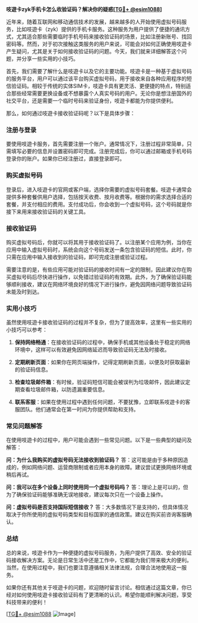 **吱遊卡zyk手机卡怎么收验证码？解决你的疑惑[[TG💪+ @esim1088](https://t.me/s/esim1088)]**

近年来，随着互联网和移动通信技术的发展，越来越多的人开始使用虚拟号码服务，比如吱遊卡（zyk）提供的手机卡服务。这种服务为用户提供了便捷的通讯方式，尤其适合那些需要临时手机号码来接收验证码的场景，比如注册新账号、找回密码等。然而，对于初次接触这类服务的用户来说，可能会对如何正确使用吱遊卡产生疑问，尤其是关于如何接收验证码的问题。今天，我们就来详细解答这个问题，并分享一些实用的小技巧。

首先，我们需要了解什么是吱遊卡以及它的主要功能。吱遊卡是一种基于虚拟号码的服务平台，用户可以通过该平台购买虚拟号码，用于接收来自各种应用程序的短信验证码。相较于传统的实体SIM卡，吱遊卡具有更灵活、更便捷的特点，特别适合那些经常需要更换设备或不想暴露个人真实号码的用户。无论你是想注册国外的社交平台，还是需要一个临时号码来验证身份，吱遊卡都能为你提供便利。

那么，如何通过吱遊卡接收验证码呢？以下是具体步骤：

### 注册与登录
要使用吱遊卡服务，首先需要注册一个账户。通常情况下，注册过程非常简单，只需填写必要的信息并设置密码即可完成。注册完成后，你可以通过邮箱或手机号码登录你的账户。如果你已经注册过，直接登录即可。

### 购买虚拟号码
登录后，进入吱遊卡的官网或客户端，选择你需要的虚拟号码套餐。吱遊卡通常会提供多种套餐供用户选择，包括按天收费、按月收费等。根据你的需求选择合适的套餐，并支付相应的费用。支付成功后，你会收到一个虚拟号码，这个号码就是你接下来用来接收验证码的关键工具。

### 接收验证码
购买虚拟号码后，你就可以将其用于接收验证码了。以注册某个应用为例，当你在应用中输入虚拟号码时，系统会向这个号码发送一条包含验证码的短信。此时，你只需在应用中输入接收到的验证码，即可完成注册或验证过程。

需要注意的是，有些应用可能对验证码的接收时间有一定的限制，因此建议你在购买虚拟号码后尽快进行操作，以免错过验证码的有效期。此外，为了确保验证码能够顺利接收，建议在网络环境良好的情况下进行操作，避免因网络问题导致验证码未能及时到达。

### 实用小技巧
虽然使用吱遊卡接收验证码的过程并不复杂，但为了提高效率，这里有一些实用的小技巧可以参考：

1. **保持网络畅通**：在接收验证码的过程中，确保手机或其他设备处于稳定的网络环境中，这样可以有效避免因网络延迟而导致验证码无法及时接收。
   
2. **定期刷新页面**：如果你在网页端操作，记得定期刷新页面，以便及时获取最新的验证码信息。

3. **检查垃圾邮件箱**：有时候，验证码短信可能会被误判为垃圾邮件，因此建议定期查看垃圾邮件箱，以防遗漏重要信息。

4. **联系客服**：如果在使用过程中遇到任何问题，不要犹豫，立即联系吱遊卡的客服团队。他们通常会在第一时间为你提供帮助和支持。

### 常见问题解答
在使用吱遊卡的过程中，用户可能会遇到一些常见问题。以下是一些典型的疑问及解答：

**问：为什么我购买的虚拟号码无法接收到验证码？**
答：这可能是由于多种原因造成的，例如网络问题、运营商限制或者应用本身的故障。建议尝试更换网络环境或稍后再试。

**问：我可以在多个设备上同时使用同一个虚拟号码吗？**
答：理论上是可以的，但为了确保验证码能够准确无误地接收，建议每次只在一个设备上操作。

**问：虚拟号码是否支持国际短信接收？**
答：大多数情况下是支持的，但具体情况取决于你所使用的虚拟号码类型和目标国家的通信政策。建议在购买前咨询客服确认。

### 总结
总的来说，吱遊卡作为一种便捷的虚拟号码服务，为用户提供了高效、安全的验证码接收解决方案。无论是日常生活中还是工作中，它都能为我们带来极大的便利。当然，在使用过程中，我们也要注意遵循相关法律法规，合理合法地使用这一服务。

如果你还有其他关于吱遊卡的问题，欢迎随时留言讨论。相信通过这篇文章，你已经对如何使用吱遊卡接收验证码有了更清晰的认识。希望你能顺利解决问题，享受科技带来的便利！

[[TG💪+ @esim1088](https://t.me/s/esim1088) ![Image](https://i.postimg.cc/4NQfJmqS/Snipaste-2025-05-13-00-14-12.png)]